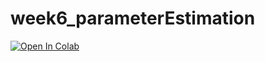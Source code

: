 # week6_parameterEstimation
[![Open In Colab](https://colab.research.google.com/assets/colab-badge.svg)](https://colab.research.google.com/github/BIOL359A-FoundationsOfQBio-Spr25/week6_parameterEstimation/blob/main/parameterestimation.ipynb)
